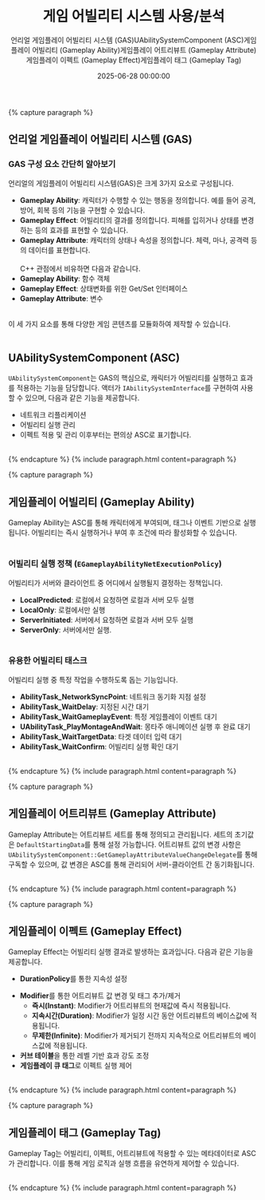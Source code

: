 ﻿---
title: "게임 어빌리티 시스템 사용/분석"
description: "언리얼 GAS의 사용기, 분석결과를 소개합니다"
date: 2025-06-28 00:00:00
layout: post
image: "images/icon_37.gif"
subtitle: 
 - "언리얼 게임플레이 어빌리티 시스템 (GAS)"
 - "UAbilitySystemComponent (ASC)"
 - "게임플레이 어빌리티 (Gameplay Ability)"
 - "게임플레이 어트리뷰트 (Gameplay Attribute)"
 - "게임플레이 이펙트 (Gameplay Effect)"
 - "게임플레이 태그 (Gameplay Tag)"
published: true
order: 9900
AutoContents: true
---

{% capture paragraph %}

## **언리얼 게임플레이 어빌리티 시스템 (GAS)**

### GAS 구성 요소 간단히 알아보기
언리얼의 게임플레이 어빌리티 시스템(GAS)은 크게 3가지 요소로 구성됩니다.
- **Gameplay Ability**: 캐릭터가 수행할 수 있는 행동을 정의합니다. 예를 들어 공격, 방어, 회복 등의 기능을 구현할 수 있습니다.
- **Gameplay Effect**: 어빌리티의 결과를 정의합니다. 피해를 입히거나 상태를 변경하는 등의 효과를 표현할 수 있습니다.
- **Gameplay Attribute**: 캐릭터의 상태나 속성을 정의합니다. 체력, 마나, 공격력 등의 데이터를 표현합니다.
<br><br>
C++ 관점에서 비유하면 다음과 같습니다.
- **Gameplay Ability**: 함수 객체
- **Gameplay Effect**: 상태변화를 위한 Get/Set 인터페이스
- **Gameplay Attribute**: 변수
<br>
이 세 가지 요소를 통해 다양한 게임 콘텐츠를 모듈화하여 제작할 수 있습니다.
<br><br>

## **UAbilitySystemComponent (ASC)**
`UAbilitySystemComponent`는 GAS의 핵심으로, 캐릭터가 어빌리티를 실행하고 효과를 적용하는 기능을 담당합니다. 
액터가 `IAbilitySystemInterface`를 구현하여 사용할 수 있으며, 다음과 같은 기능을 제공합니다.
- 네트워크 리플리케이션
- 어빌리티 실행 관리
- 이펙트 적용 및 관리
이후부터는 편의상 ASC로 표기합니다.
<br><br>

{% endcapture %}
{% include paragraph.html content=paragraph %}



{% capture paragraph %}
## **게임플레이 어빌리티 (Gameplay Ability)**
Gameplay Ability는 ASC를 통해 캐릭터에게 부여되며, 태그나 이벤트 기반으로 실행됩니다. 
어빌리티는 즉시 실행하거나 부여 후 조건에 따라 활성화할 수 있습니다.
<br><br>

### 어빌리티 실행 정책 (`EGameplayAbilityNetExecutionPolicy`)
어빌리티가 서버와 클라이언트 중 어디에서 실행될지 결정하는 정책입니다.
- **LocalPredicted**: 로컬에서 요청하면 로컬과 서버 모두 실행
- **LocalOnly**: 로컬에서만 실행
- **ServerInitiated**: 서버에서 요청하면 로컬과 서버 모두 실행
- **ServerOnly**: 서버에서만 실행.
<br><br>

### 유용한 어빌리티 태스크
어빌리티 실행 중 특정 작업을 수행하도록 돕는 기능입니다.
- **AbilityTask\_NetworkSyncPoint**: 네트워크 동기화 지점 설정
- **AbilityTask\_WaitDelay**: 지정된 시간 대기
- **AbilityTask\_WaitGameplayEvent**: 특정 게임플레이 이벤트 대기
- **UAbilityTask\_PlayMontageAndWait**: 몽타주 애니메이션 실행 후 완료 대기
- **AbilityTask\_WaitTargetData**: 타겟 데이터 입력 대기
- **AbilityTask\_WaitConfirm**: 어빌리티 실행 확인 대기
<br><br>

{% endcapture %}
{% include paragraph.html content=paragraph %}



{% capture paragraph %}

## **게임플레이 어트리뷰트 (Gameplay Attribute)**
Gameplay Attribute는 어트리뷰트 세트를 통해 정의되고 관리됩니다. 
세트의 초기값은 `DefaultStartingData`를 통해 설정 가능합니다. 
어트리뷰트 값의 변경 사항은 `UAbilitySystemComponent::GetGameplayAttributeValueChangeDelegate`를 통해 구독할 수 있으며, 
값 변경은 ASC를 통해 관리되어 서버-클라이언트 간 동기화됩니다.
<br><br>

{% endcapture %}
{% include paragraph.html content=paragraph %}



{% capture paragraph %}

## **게임플레이 이펙트 (Gameplay Effect)**
Gameplay Effect는 어빌리티 실행 결과로 발생하는 효과입니다. 다음과 같은 기능을 제공합니다.
* **DurationPolicy**를 통한 지속성 설정
- **Modifier**를 통한 어트리뷰트 값 변경 및 태그 추가/제거
  - **즉시(Instant)**: Modifier가 어트리뷰트의 현재값에 즉시 적용됩니다.
  - **지속시간(Duration)**: Modifier가 일정 시간 동안 어트리뷰트의 베이스값에 적용됩니다.
  - **무제한(Infinite)**: Modifier가 제거되기 전까지 지속적으로 어트리뷰트의 베이스값에 적용됩니다.
- **커브 테이블**을 통한 레벨 기반 효과 강도 조정
- **게임플레이 큐 태그**로 이펙트 실행 제어
<br><br>

{% endcapture %}
{% include paragraph.html content=paragraph %}



{% capture paragraph %}

## **게임플레이 태그 (Gameplay Tag)**
Gameplay Tag는 어빌리티, 이펙트, 어트리뷰트에 적용할 수 있는 메타데이터로 ASC가 관리합니다. 
이를 통해 게임 로직과 실행 흐름을 유연하게 제어할 수 있습니다.
<br><br>

{% endcapture %}
{% include paragraph.html content=paragraph %}



<!-- 
{% comment %}
------------------------------------------------------
{% capture paragraph %}
## **제목**
<br><br>

### 배경  
<br><br>

### 문제 인식  
<br><br>

### 문제 해결 
<br><br>

{% endcapture %}
{% include paragraph.html content=paragraph %}
------------------------------------------------------
{% endcomment %}
-->

